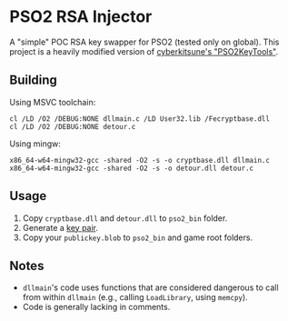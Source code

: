 # PSO2 RSA Injector

A "simple" POC RSA key swapper for PSO2 (tested only on global). This project is a heavily modified version of [cyberkitsune's "PSO2KeyTools"](https://github.com/cyberkitsune/PSO2Proxy/tree/5355aea6edb5342a439642c892369443246c4644/tools).

## Building

Using MSVC toolchain:
```
cl /LD /O2 /DEBUG:NONE dllmain.c /LD User32.lib /Fecryptbase.dll
cl /LD /O2 /DEBUG:NONE detour.c
```

Using mingw:
```
x86_64-w64-mingw32-gcc -shared -O2 -s -o cryptbase.dll dllmain.c
x86_64-w64-mingw32-gcc -shared -O2 -s -o detour.dll detour.c
```

## Usage

1) Copy `cryptbase.dll` and `detour.dll` to `pso2_bin` folder.
2) Generate a [key pair](https://github.com/cyberkitsune/PSO2Proxy#your-private--public-keypair).
3) Copy your `publickey.blob` to `pso2_bin` and game root folders.

## Notes

 - `dllmain`'s code uses functions that are considered dangerous to call from within `dllmain` (e.g., calling `LoadLibrary`, using `memcpy`).
 - Code is generally lacking in comments.